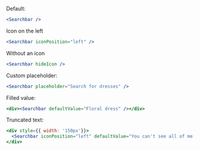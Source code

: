 Default:
```jsx
<Searchbar />
```

Icon on the left
```jsx
<Searchbar iconPosition="left" />
```

Without an icon
```jsx
<Searchbar hideIcon />
```

Custom placeholder:
```jsx
<Searchbar placeholder="Search for dresses" />
```

Filled value:
```jsx
<div><Searchbar defaultValue="Floral dress" /></div>
```

Truncated text:
```jsx
<div style={{ width: '150px'}}>
  <Searchbar iconPosition="left" defaultValue="You can't see all of me, but I'm there" />
</div>
```
